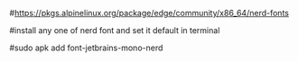 #https://pkgs.alpinelinux.org/package/edge/community/x86_64/nerd-fonts

#install any one of nerd font and set it default in terminal

#sudo apk add font-jetbrains-mono-nerd
